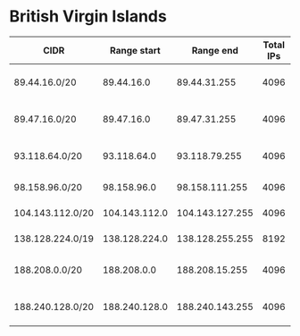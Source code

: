 # British Virgin Islands

CIDR               | Range start     | Range end       | Total IPs  | Assign date | Owner
------------------ | --------------- | --------------- | ---------- | ----------- | -----
89.44.16.0/20      | 89.44.16.0      | 89.44.31.255    | 4096       | 2005-11-29  | XT GLOBAL NETWORKS LTD.
89.47.16.0/20      | 89.47.16.0      | 89.47.31.255    | 4096       | 2005-11-29  | XT GLOBAL NETWORKS LTD.
93.118.64.0/20     | 93.118.64.0     | 93.118.79.255   | 4096       | 2007-12-21  | XT GLOBAL NETWORKS LTD.
98.158.96.0/20     | 98.158.96.0     | 98.158.111.255  | 4096       | 2009-12-18  | 
104.143.112.0/20   | 104.143.112.0   | 104.143.127.255 | 4096       | 2015-03-02  | 
138.128.224.0/19   | 138.128.224.0   | 138.128.255.255 | 8192       | 2015-04-13  | 
188.208.0.0/20     | 188.208.0.0     | 188.208.15.255  | 4096       | 2009-05-08  | XT GLOBAL NETWORKS LTD.
188.240.128.0/20   | 188.240.128.0   | 188.240.143.255 | 4096       | 2009-06-23  | XT GLOBAL NETWORKS LTD.
